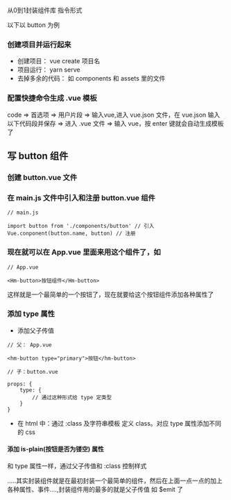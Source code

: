 从0到1封装组件库 指令形式

以下以 button 为例

### 创建项目并运行起来
* 创建项目： vue create 项目名
* 项目运行： yarn serve
* 去掉多余的代码： 如 components 和 assets 里的文件

### 配置快捷命令生成 .vue 模板
code => 首选项 => 用户片段 => 输入vue,进入 vue.json 文件，在 vue.json 输入以下代码段并保存 => 进入 .vue 文件 => 输入 vue，按 enter 键就会自动生成模板了

## 写 button 组件
### 创建 button.vue 文件

### 在 main.js 文件中引入和注册 button.vue 组件

```
// main.js

import button from './components/button' // 引入
Vue.conponent(button.name, button) // 注册
```

### 现在就可以在 App.vue 里面来用这个组件了，如
```
// App.vue 

<Hm-button>按钮组件</Hm-button>
```

这样就是一个最简单的一个按钮了，现在就要给这个按钮组件添加各种属性了


### 添加 type 属性
* 添加父子传值
```
// 父： App.vue

<hm-button type="primary">按钮</hm-button>
```

```
// 子：button.vue

props: {
    type: {
        // 通过这种形式给 type 定类型
    }
}
```
* 在 html 中：通过 :class 及字符串模板 定义 class。对应 type 属性添加不同的 css

#### 添加 is-plain(按钮是否为镂空) 属性
和 type 属性一样，通过父子传值和 :class 控制样式

.....其实封装组件就是在最初封装一个最简单的组件，然后在上面一点一点的加上各种属性、事件....,封装组件用的最多的就是父子传值 如 $emit 了